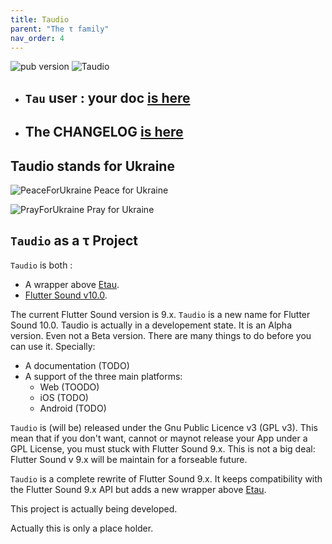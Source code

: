 ```yaml
---
title: Taudio
parent: "The τ family"
nav_order: 4
---
```

![pub version](https://img.shields.io/pub/v/taudio.svg?style=flat-square)
![Taudio](https://taudio.canardoux.xyz/images/Logotype-primary.png)

- ## `Tau` user : your doc [is here](https://taudio.canardoux.xyz/)
- ## The CHANGELOG [is here](https://taudio.canardoux.xyz/tau/CHANGELOG.html)

## Taudio stands for Ukraine

![PeaceForUkraine](https://taudio.canardoux.xyz/images/2-year-old-irish-girl-ukrainian.jpg)
Peace for Ukraine

![PrayForUkraine](https://taudio.canardoux.xyz/images/banner.png)
Pray for Ukraine

## `Taudio` as a τ Project

`Taudio` is both :

- A wrapper above [Etau](https://pub.dev/packages/etau).
- [Flutter Sound v10.0](https://pub.dev/packages/flutter_sound).

The current Flutter Sound version is 9.x. `Taudio` is a new name for Flutter Sound 10.0. Taudio is actually in a developement state. It is an Alpha version. Even not a Beta version. There are many things to do before you can use it. Specially:
- A documentation (TODO)
- A support of the three main platforms:
   - Web (TOODO)
   - iOS (TODO)
   - Android (TODO)

`Taudio` is (will be) released under the Gnu Public Licence v3 (GPL v3). This mean that if you don't want, cannot or maynot release your App under a GPL License, you must stuck with Flutter Sound 9.x. This is not a big deal: Flutter Sound v 9.x will be maintain for a forseable future.

`Taudio` is a complete rewrite of Flutter Sound 9.x. It keeps compatibility with the Flutter Sound 9.x API but adds a new wrapper above [Etau](https://pub.dev/packages/etau).

This project is actually being developed.

Actually this is only a place holder.

